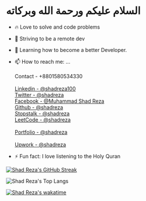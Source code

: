 # السلام عليكم ورحمة الله وبركاته 


- 🔥 Love to solve and code problems
- 🔭 Striving to be a remote dev
- 🌱 Learning how to become a better Developer.

- 📫 How to reach me: ... <br/>
            <br/>Contact - +8801580534330 <br/>
            <br/>[Linkedin - @shadreza100](https://www.linkedin.com/in/shadreza100/) <br/>
            [Twitter - @shadreza](https://twitter.com/shad_reza) <br/>
            [Facebook - @Muhammad Shad Reza](https://www.facebook.com/profile.php?id=100009732251679) <br/>
            [Github - @shadreza](https://github.com/shadreza) <br/>
            [Stopstalk - @shadreza](https://www.stopstalk.com/user/profile/shadreza) <br/>
            [LeetCode - @shadreza](https://leetcode.com/shadreza/) <br/>
            <br/>[Portfolio - @shadreza](https://shadreza-portfolio-shadreza.vercel.app/) <br/>
            <br/>[Upwork - @shadreza](https://www.upwork.com/freelancers/~01394217970c69bef5) <br/>

- ⚡ Fun fact: I love listening to the Holy Quran


[![Shad Reza's GitHub Streak](https://streak-stats.demolab.com/?user=shadreza&theme=dracula)](https://git.io/streak-stats)

![Shad Reza's Top Langs](https://github-readme-stats-shadreza.vercel.app/api/top-langs/?username=shadreza&langs_count=10&layout=compact&theme=dracula)

[![Shad Reza's wakatime](https://wakatime.com/badge/user/fa5aec1d-8d9b-46d9-b1be-321ce433709e.svg)](https://wakatime.com/@fa5aec1d-8d9b-46d9-b1be-321ce433709e)
